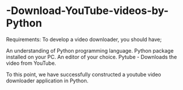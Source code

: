 # -Download-YouTube-videos-by-Python
Requirements:
To develop a video downloader, you should have;

An understanding of Python programming language.
Python package installed on your PC.
An editor of your choice.
Pytube - Downloads the video from YouTube.




To this point, we have successfully constructed a youtube video downloader application in Python.
